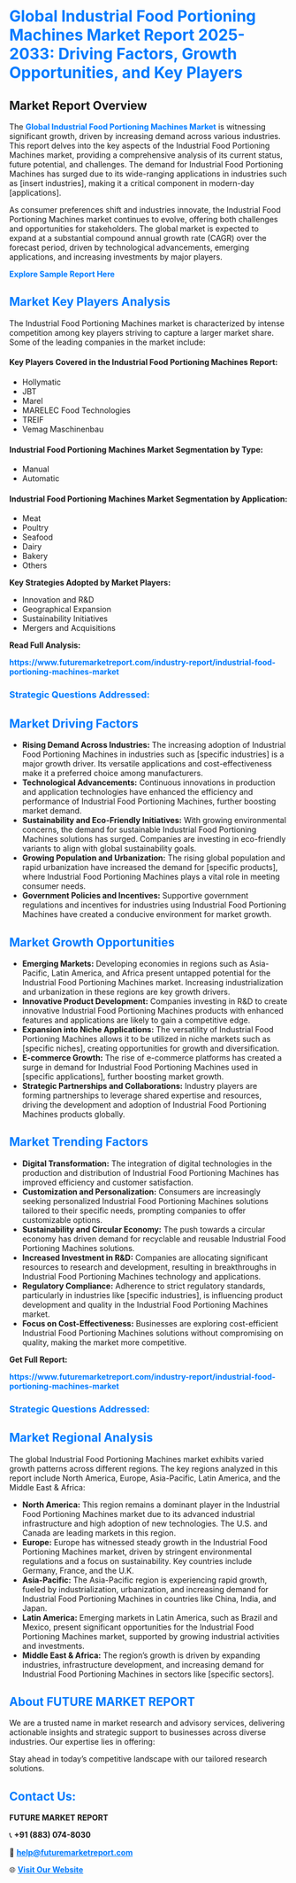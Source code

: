<h1 style="color: #007BFF;">Global Industrial Food Portioning Machines Market Report 2025-2033: Driving Factors, Growth Opportunities, and Key Players</h1>

<section id="overview">
<h2>Market Report Overview</h2>
<p>The <a href="https://www.futuremarketreport.com/industry-report/industrial-food-portioning-machines-market" style="color: #007BFF; text-decoration: none;"><strong>Global Industrial Food Portioning Machines Market</strong></a> is witnessing significant growth, driven by increasing demand across various industries. This report delves into the key aspects of the Industrial Food Portioning Machines market, providing a comprehensive analysis of its current status, future potential, and challenges. The demand for Industrial Food Portioning Machines has surged due to its wide-ranging applications in industries such as [insert industries], making it a critical component in modern-day [applications].</p>
<p>As consumer preferences shift and industries innovate, the Industrial Food Portioning Machines market continues to evolve, offering both challenges and opportunities for stakeholders. The global market is expected to expand at a substantial compound annual growth rate (CAGR) over the forecast period, driven by technological advancements, emerging applications, and increasing investments by major players.</p>
</section>

<section id="overview">
<p><a href="https://www.futuremarketreport.com/request-sample/reportId=93060" style="color: #007BFF; text-decoration: none;"><strong>Explore Sample Report Here</strong></a></p>
</section>

<section id="key-players">
<h2 style="color: #007BFF;">Market Key Players Analysis</h2>
<p>The Industrial Food Portioning Machines market is characterized by intense competition among key players striving to capture a larger market share. Some of the leading companies in the market include:</p>
<h4>Key Players Covered in the Industrial Food Portioning Machines Report:</h4>
<ul><li>Hollymatic</li><li>JBT</li><li>Marel</li><li>MARELEC Food Technologies</li><li>TREIF</li><li>Vemag Maschinenbau</li></ul>
<h4>Industrial Food Portioning Machines Market Segmentation by Type:</h4>
<ul><li>Manual</li><li>Automatic</li></ul>

<h4>Industrial Food Portioning Machines Market Segmentation by Application:</h4>
<ul><li>Meat</li><li>Poultry</li><li>Seafood</li><li>Dairy</li><li>Bakery</li><li>Others</li></ul>
<p><strong>Key Strategies Adopted by Market Players:</strong></p>
<ul>
<li>Innovation and R&D</li>
<li>Geographical Expansion</li>
<li>Sustainability Initiatives</li>
<li>Mergers and Acquisitions</li>
</ul>
</section>

<section>
<p><strong>Read Full Analysis: </strong></p><a href="https://www.futuremarketreport.com/industry-report/industrial-food-portioning-machines-market" style="color: #007BFF; text-decoration: none;"><strong>https://www.futuremarketreport.com/industry-report/industrial-food-portioning-machines-market</strong></a>
<h3 style="color: #007BFF;">Strategic Questions Addressed:</h3>
</section>

<section id="driving-factors">
<h2 style="color: #007BFF;">Market Driving Factors</h2>
<ul>
<li><strong>Rising Demand Across Industries:</strong> The increasing adoption of Industrial Food Portioning Machines in industries such as [specific industries] is a major growth driver. Its versatile applications and cost-effectiveness make it a preferred choice among manufacturers.</li>
<li><strong>Technological Advancements:</strong> Continuous innovations in production and application technologies have enhanced the efficiency and performance of Industrial Food Portioning Machines, further boosting market demand.</li>
<li><strong>Sustainability and Eco-Friendly Initiatives:</strong> With growing environmental concerns, the demand for sustainable Industrial Food Portioning Machines solutions has surged. Companies are investing in eco-friendly variants to align with global sustainability goals.</li>
<li><strong>Growing Population and Urbanization:</strong> The rising global population and rapid urbanization have increased the demand for [specific products], where Industrial Food Portioning Machines plays a vital role in meeting consumer needs.</li>
<li><strong>Government Policies and Incentives:</strong> Supportive government regulations and incentives for industries using Industrial Food Portioning Machines have created a conducive environment for market growth.</li>
</ul>
</section>

<section id="growth-opportunities">
<h2 style="color: #007BFF;">Market Growth Opportunities</h2>
<ul>
<li><strong>Emerging Markets:</strong> Developing economies in regions such as Asia-Pacific, Latin America, and Africa present untapped potential for the Industrial Food Portioning Machines market. Increasing industrialization and urbanization in these regions are key growth drivers.</li>
<li><strong>Innovative Product Development:</strong> Companies investing in R&D to create innovative Industrial Food Portioning Machines products with enhanced features and applications are likely to gain a competitive edge.</li>
<li><strong>Expansion into Niche Applications:</strong> The versatility of Industrial Food Portioning Machines allows it to be utilized in niche markets such as [specific niches], creating opportunities for growth and diversification.</li>
<li><strong>E-commerce Growth:</strong> The rise of e-commerce platforms has created a surge in demand for Industrial Food Portioning Machines used in [specific applications], further boosting market growth.</li>
<li><strong>Strategic Partnerships and Collaborations:</strong> Industry players are forming partnerships to leverage shared expertise and resources, driving the development and adoption of Industrial Food Portioning Machines products globally.</li>
</ul>
</section>

<section id="trending-factors">
<h2 style="color: #007BFF;">Market Trending Factors</h2>
<ul>
<li><strong>Digital Transformation:</strong> The integration of digital technologies in the production and distribution of Industrial Food Portioning Machines has improved efficiency and customer satisfaction.</li>
<li><strong>Customization and Personalization:</strong> Consumers are increasingly seeking personalized Industrial Food Portioning Machines solutions tailored to their specific needs, prompting companies to offer customizable options.</li>
<li><strong>Sustainability and Circular Economy:</strong> The push towards a circular economy has driven demand for recyclable and reusable Industrial Food Portioning Machines solutions.</li>
<li><strong>Increased Investment in R&D:</strong> Companies are allocating significant resources to research and development, resulting in breakthroughs in Industrial Food Portioning Machines technology and applications.</li>
<li><strong>Regulatory Compliance:</strong> Adherence to strict regulatory standards, particularly in industries like [specific industries], is influencing product development and quality in the Industrial Food Portioning Machines market.</li>
<li><strong>Focus on Cost-Effectiveness:</strong> Businesses are exploring cost-efficient Industrial Food Portioning Machines solutions without compromising on quality, making the market more competitive.</li>
</ul>
</section>

<section>
<p><strong>Get Full Report: </strong></p><a href="https://www.futuremarketreport.com/industry-report/industrial-food-portioning-machines-market" style="color: #007BFF; text-decoration: none;"><strong>https://www.futuremarketreport.com/industry-report/industrial-food-portioning-machines-market</strong></a>
<h3 style="color: #007BFF;">Strategic Questions Addressed:</h3>
</section>


<section id="regional-analysis">
<h2 style="color: #007BFF;">Market Regional Analysis</h2>
<p>The global Industrial Food Portioning Machines market exhibits varied growth patterns across different regions. The key regions analyzed in this report include North America, Europe, Asia-Pacific, Latin America, and the Middle East & Africa:</p>
<ul>
<li><strong>North America:</strong> This region remains a dominant player in the Industrial Food Portioning Machines market due to its advanced industrial infrastructure and high adoption of new technologies. The U.S. and Canada are leading markets in this region.</li>
<li><strong>Europe:</strong> Europe has witnessed steady growth in the Industrial Food Portioning Machines market, driven by stringent environmental regulations and a focus on sustainability. Key countries include Germany, France, and the U.K.</li>
<li><strong>Asia-Pacific:</strong> The Asia-Pacific region is experiencing rapid growth, fueled by industrialization, urbanization, and increasing demand for Industrial Food Portioning Machines in countries like China, India, and Japan.</li>
<li><strong>Latin America:</strong> Emerging markets in Latin America, such as Brazil and Mexico, present significant opportunities for the Industrial Food Portioning Machines market, supported by growing industrial activities and investments.</li>
<li><strong>Middle East & Africa:</strong> The region’s growth is driven by expanding industries, infrastructure development, and increasing demand for Industrial Food Portioning Machines in sectors like [specific sectors].</li>
</ul>
</section>

<footer>
<h2 style="color: #007BFF;">About FUTURE MARKET REPORT</h2>
<p>We are a trusted name in market research and advisory services, delivering actionable insights and strategic support to businesses across diverse industries. Our expertise lies in offering:</p>

<p>Stay ahead in today’s competitive landscape with our tailored research solutions.</p>

<h2 style="color: #007BFF;">Contact Us:</h2>
<p><strong>FUTURE MARKET REPORT</strong></p>
<p>📞 <strong>+91 (883) 074-8030</strong></p>
<p>📧 <strong><a href="mailto:help@futuremarketreport.com" style="color: #007BFF;">help@futuremarketreport.com</a></strong></p>
<p>🌐 <strong><a href="https://www.futuremarketreport.com/" style="color: #007BFF;">Visit Our Website</a></strong></p>
</footer>